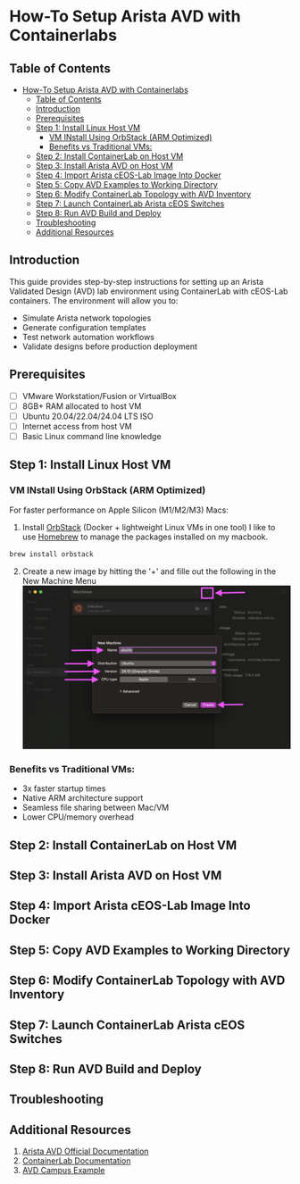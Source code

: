 # How-To Setup Arista AVD with Containerlabs

## Table of Contents
- [How-To Setup Arista AVD with Containerlabs](#how-to-setup-arista-avd-with-containerlabs)
  - [Table of Contents](#table-of-contents)
  - [Introduction](#introduction)
  - [Prerequisites](#prerequisites)
  - [Step 1: Install Linux Host VM](#step-1-install-linux-host-vm)
    - [VM INstall Using OrbStack (ARM Optimized)](#vm-install-using-orbstack-arm-optimized)
    - [Benefits vs Traditional VMs:](#benefits-vs-traditional-vms)
  - [Step 2: Install ContainerLab on Host VM](#step-2-install-containerlab-on-host-vm)
  - [Step 3: Install Arista AVD on Host VM](#step-3-install-arista-avd-on-host-vm)
  - [Step 4: Import Arista cEOS-Lab Image Into Docker](#step-4-import-arista-ceos-lab-image-into-docker)
  - [Step 5: Copy AVD Examples to Working Directory](#step-5-copy-avd-examples-to-working-directory)
  - [Step 6: Modify ContainerLab Topology with AVD Inventory](#step-6-modify-containerlab-topology-with-avd-inventory)
  - [Step 7: Launch ContainerLab Arista cEOS Switches](#step-7-launch-containerlab-arista-ceos-switches)
  - [Step 8: Run AVD Build and Deploy](#step-8-run-avd-build-and-deploy)
  - [Troubleshooting](#troubleshooting)
  - [Additional Resources](#additional-resources)

## Introduction

This guide provides step-by-step instructions for setting up an Arista Validated Design (AVD) lab environment using ContainerLab with cEOS-Lab containers. The environment will allow you to:
- Simulate Arista network topologies
- Generate configuration templates
- Test network automation workflows
- Validate designs before production deployment

## Prerequisites

- [ ] VMware Workstation/Fusion or VirtualBox
- [ ] 8GB+ RAM allocated to host VM
- [ ] Ubuntu 20.04/22.04/24.04 LTS ISO
- [ ] Internet access from host VM
- [ ] Basic Linux command line knowledge

## Step 1: Install Linux Host VM

### VM INstall Using OrbStack (ARM Optimized)

For faster performance on Apple Silicon (M1/M2/M3) Macs:

1. Install [OrbStack](https://orbstack.dev/download) (Docker + lightweight Linux VMs in one tool)
   I like to use [Homebrew](https://brew.sh/) to manage the packages installed on my macbook.

```bash
brew install orbstack
```

2.  Create a new image by hitting the '+' and fille out the following in the New Machine Menu
![OrbStack New Machine Menu](images/orbstack_newmachine_menu.png)

### Benefits vs Traditional VMs:
- 3x faster startup times
- Native ARM architecture support
- Seamless file sharing between Mac/VM
- Lower CPU/memory overhead

## Step 2: Install ContainerLab on Host VM

## Step 3: Install Arista AVD on Host VM

## Step 4: Import Arista cEOS-Lab Image Into Docker

## Step 5: Copy AVD Examples to Working Directory

## Step 6: Modify ContainerLab Topology with AVD Inventory

## Step 7: Launch ContainerLab Arista cEOS Switches

## Step 8: Run AVD Build and Deploy

## Troubleshooting

## Additional Resources
1. [Arista AVD Official Documentation](https://avd.arista.com/5.4/index.html)
2. [ContainerLab Documentation](https://containerlab.dev/)
3. [AVD Campus Example](https://avd.arista.com/5.4/ansible_collections/arista/avd/examples/campus-fabric/index.html)